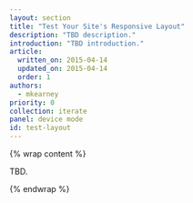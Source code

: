 ```yaml
---
layout: section
title: "Test Your Site's Responsive Layout"
description: "TBD description."
introduction: "TBD introduction."
article:
  written_on: 2015-04-14
  updated_on: 2015-04-14
  order: 1
authors:
  - mkearney
priority: 0
collection: iterate
panel: device mode
id: test-layout
---
```


{% wrap content %}

TBD.

{% endwrap %}